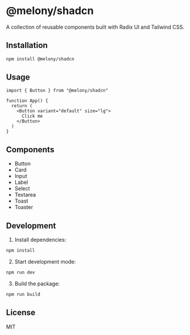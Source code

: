 # @melony/shadcn

A collection of reusable components built with Radix UI and Tailwind CSS.

## Installation

```bash
npm install @melony/shadcn
```

## Usage

```tsx
import { Button } from "@melony/shadcn"

function App() {
  return (
    <Button variant="default" size="lg">
      Click me
    </Button>
  )
}
```

## Components

- Button
- Card
- Input
- Label
- Select
- Textarea
- Toast
- Toaster

## Development

1. Install dependencies:
```bash
npm install
```

2. Start development mode:
```bash
npm run dev
```

3. Build the package:
```bash
npm run build
```

## License

MIT 